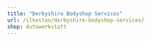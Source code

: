 ```yaml
---
title: "Derbyshire Bodyshop Services"
url: /ilkeston/derbyshire-bodyshop-services/
shop: Autowerkstatt
---
```


